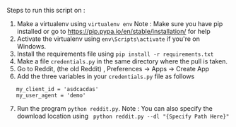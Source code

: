 Steps to run this script on : 
1. Make a virtualenv using ```virtualenv env``` Note : Make sure you have pip installed or go to https://pip.pypa.io/en/stable/installation/ for help
2. Activate the virtualenv using ```env\Scripts\activate``` if you're on Windows.
3. Install the requirements file using ```pip install -r requirements.txt```
4. Make a file ```credentials.py``` in the same directory where the pull is taken.
5. Go to Reddit, (the old Reddit) , Preferences -> Apps -> Create App
6. Add the three variables in your ```credentials.py``` file as follows 
 ```my_client_secret  = 'asdsacsdacsdcasd'
    my_client_id = 'asdcacdas'
    my_user_agent = 'demo'
 ```   
7. Run the program ```python reddit.py```. Note : You can also specify the download location using ``` python reddit.py --dl "{Specify Path Here}"```
